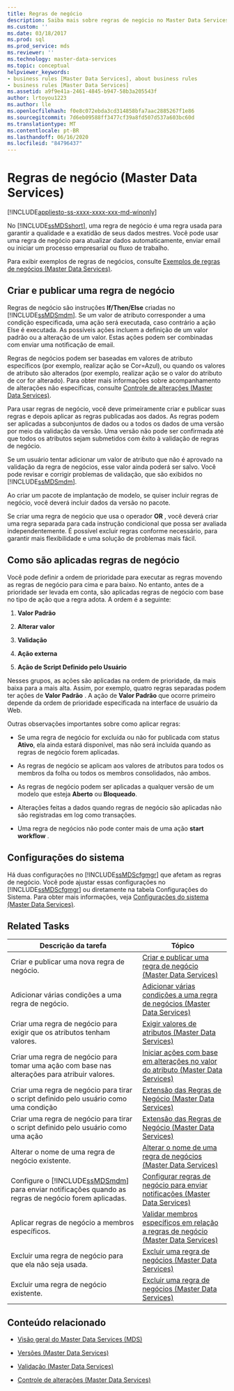 ```yaml
---
title: Regras de negócio
description: Saiba mais sobre regras de negócio no Master Data Services, que podem atualizar dados, enviar email ou iniciar um processo de negócios ou fluxo de trabalho.
ms.custom: ''
ms.date: 03/18/2017
ms.prod: sql
ms.prod_service: mds
ms.reviewer: ''
ms.technology: master-data-services
ms.topic: conceptual
helpviewer_keywords:
- business rules [Master Data Services], about business rules
- business rules [Master Data Services]
ms.assetid: a9f9e41a-2461-4845-b947-58b3a205543f
author: lrtoyou1223
ms.author: lle
ms.openlocfilehash: f0e8c072ebda3cd314858bfa7aac2885267f1e86
ms.sourcegitcommit: 7d6eb09588ff3477cf39a8fd507d537a603bc60d
ms.translationtype: MT
ms.contentlocale: pt-BR
ms.lasthandoff: 06/16/2020
ms.locfileid: "84796437"
---
```

# <a name="business-rules-master-data-services"></a>Regras de negócio (Master Data Services)

[!INCLUDE[appliesto-ss-xxxx-xxxx-xxx-md-winonly](../includes/appliesto-ss-xxxx-xxxx-xxx-md-winonly.md)]

  No [!INCLUDE[ssMDSshort](../includes/ssmdsshort-md.md)], uma regra de negócio é uma regra usada para garantir a qualidade e a exatidão de seus dados mestres. Você pode usar uma regra de negócio para atualizar dados automaticamente, enviar email ou iniciar um processo empresarial ou fluxo de trabalho.  
  
 Para exibir exemplos de regras de negócios, consulte [Exemplos de regras de negócios &#40;Master Data Services&#41;](../master-data-services/business-rule-examples-master-data-services.md).  
  
## <a name="create-and-publish-business-rules"></a>Criar e publicar uma regra de negócio  
 Regras de negócio são instruções **If/Then/Else** criadas no [!INCLUDE[ssMDSmdm](../includes/ssmdsmdm-md.md)]. Se um valor de atributo corresponder a uma condição especificada, uma ação será executada, caso contrário a ação Else é executada. As possíveis ações incluem a definição de um valor padrão ou a alteração de um valor. Estas ações podem ser combinadas com enviar uma notificação de email.  
  
 Regras de negócios podem ser baseadas em valores de atributo específicos (por exemplo, realizar ação se Cor=Azul), ou quando os valores de atributo são alterados (por exemplo, realizar ação se o valor do atributo de cor for alterado). Para obter mais informações sobre acompanhamento de alterações não específicas, consulte [Controle de alterações &#40;Master Data Services&#41;](../master-data-services/change-tracking-master-data-services.md).  
  
 Para usar regras de negócio, você deve primeiramente criar e publicar suas regras e depois aplicar as regras publicadas aos dados. As regras podem ser aplicadas a subconjuntos de dados ou a todos os dados de uma versão por meio da validação da versão. Uma versão não pode ser confirmada até que todos os atributos sejam submetidos com êxito à validação de regras de negócio.  
  
 Se um usuário tentar adicionar um valor de atributo que não é aprovado na validação da regra de negócios, esse valor ainda poderá ser salvo. Você pode revisar e corrigir problemas de validação, que são exibidos no [!INCLUDE[ssMDSmdm](../includes/ssmdsmdm-md.md)].  
  
 Ao criar um pacote de implantação de modelo, se quiser incluir regras de negócio, você deverá incluir dados da versão no pacote.  
  
 Se criar uma regra de negócio que usa o operador **OR** , você deverá criar uma regra separada para cada instrução condicional que possa ser avaliada independentemente. É possível excluir regras conforme necessário, para garantir mais flexibilidade e uma solução de problemas mais fácil.  
  
## <a name="how-business-rules-are-applied"></a>Como são aplicadas regras de negócio  
 Você pode definir a ordem de prioridade para executar as regras movendo as regras de negócio para cima e para baixo. No entanto, antes de a prioridade ser levada em conta, são aplicadas regras de negócio com base no tipo de ação que a regra adota. A ordem é a seguinte:  
  
1.  **Valor Padrão**  
  
2.  **Alterar valor**  
  
3.  **Validação**  
  
4.  **Ação externa**  
  
5.  **Ação de Script Definido pelo Usuário**  
  
 Nesses grupos, as ações são aplicadas na ordem de prioridade, da mais baixa para a mais alta. Assim, por exemplo, quatro regras separadas podem ter ações de **Valor Padrão** . A ação de **Valor Padrão** que ocorre primeiro depende da ordem de prioridade especificada na interface de usuário da Web.  
  
 Outras observações importantes sobre como aplicar regras:  
  
-   Se uma regra de negócio for excluída ou não for publicada com status **Ativo**, ela ainda estará disponível, mas não será incluída quando as regras de negócio forem aplicadas.  
  
-   As regras de negócio se aplicam aos valores de atributos para todos os membros da folha ou todos os membros consolidados, não ambos.  
  
-   As regras de negócio podem ser aplicadas a qualquer versão de um modelo que esteja **Aberto** ou **Bloqueado**.  
  
-   Alterações feitas a dados quando regras de negócio são aplicadas não são registradas em log como transações.  
  
-   Uma regra de negócios não pode conter mais de uma ação **start workflow** .  
  
## <a name="system-settings"></a>Configurações do sistema  
 Há duas configurações no [!INCLUDE[ssMDScfgmgr](../includes/ssmdscfgmgr-md.md)] que afetam as regras de negócio. Você pode ajustar essas configurações no [!INCLUDE[ssMDScfgmgr](../includes/ssmdscfgmgr-md.md)] ou diretamente na tabela Configurações do Sistema. Para obter mais informações, veja [Configurações do sistema &#40;Master Data Services&#41;](../master-data-services/system-settings-master-data-services.md).  
  
## <a name="related-tasks"></a>Related Tasks  
  
|Descrição da tarefa|Tópico|  
|----------------------|-----------|  
|Criar e publicar uma nova regra de negócio.|[Criar e publicar uma regra de negócio &#40;Master Data Services&#41;](../master-data-services/create-and-publish-a-business-rule-master-data-services.md)|  
|Adicionar várias condições a uma regra de negócio.|[Adicionar várias condições a uma regra de negócios &#40;Master Data Services&#41;](../master-data-services/add-multiple-conditions-to-a-business-rule-master-data-services.md)|  
|Criar uma regra de negócio para exigir que os atributos tenham valores.|[Exigir valores de atributos &#40;Master Data Services&#41;](../master-data-services/require-attribute-values-master-data-services.md)|  
|Criar uma regra de negócio para tomar uma ação com base nas alterações para atribuir valores.|[Iniciar ações com base em alterações no valor do atributo &#40;Master Data Services&#41;](../master-data-services/initiate-actions-based-on-attribute-value-changes-master-data-services.md)|  
|Criar uma regra de negócio para tirar o script definido pelo usuário como uma condição|[Extensão das Regras de Negócio &#40;Master Data Services&#41;](../master-data-services/business-rules-extension-master-data-services.md)|  
|Criar uma regra de negócio para tirar o script definido pelo usuário como uma ação|[Extensão das Regras de Negócio &#40;Master Data Services&#41;](../master-data-services/business-rules-extension-master-data-services.md)|  
|Alterar o nome de uma regra de negócio existente.|[Alterar o nome de uma regra de negócios &#40;Master Data Services&#41;](../master-data-services/change-a-business-rule-name-master-data-services.md)|  
|Configure o [!INCLUDE[ssMDSmdm](../includes/ssmdsmdm-md.md)] para enviar notificações quando as regras de negócio forem aplicadas.|[Configurar regras de negócio para enviar notificações &#40;Master Data Services&#41;](../master-data-services/configure-business-rules-to-send-notifications-master-data-services.md)|  
|Aplicar regras de negócio a membros específicos.|[Validar membros específicos em relação a regras de negócio &#40;Master Data Services&#41;](../master-data-services/validate-specific-members-against-business-rules-master-data-services.md)|  
|Excluir uma regra de negócio para que ela não seja usada.|[Excluir uma regra de negócios &#40;Master Data Services&#41;](../master-data-services/exclude-a-business-rule-master-data-services.md)|  
|Excluir uma regra de negócio existente.|[Excluir uma regra de negócios &#40;Master Data Services&#41;](../master-data-services/delete-a-business-rule-master-data-services.md)|  
  
## <a name="related-content"></a>Conteúdo relacionado  
  
-   [Visão geral do Master Data Services &#40;MDS&#41;](../master-data-services/master-data-services-overview-mds.md)  
  
-   [Versões &#40;Master Data Services&#41;](../master-data-services/versions-master-data-services.md)  
  
-   [Validação &#40;Master Data Services&#41;](../master-data-services/validation-master-data-services.md)  
  
-   [Controle de alterações &#40;Master Data Services&#41;](../master-data-services/change-tracking-master-data-services.md)  
  
  
